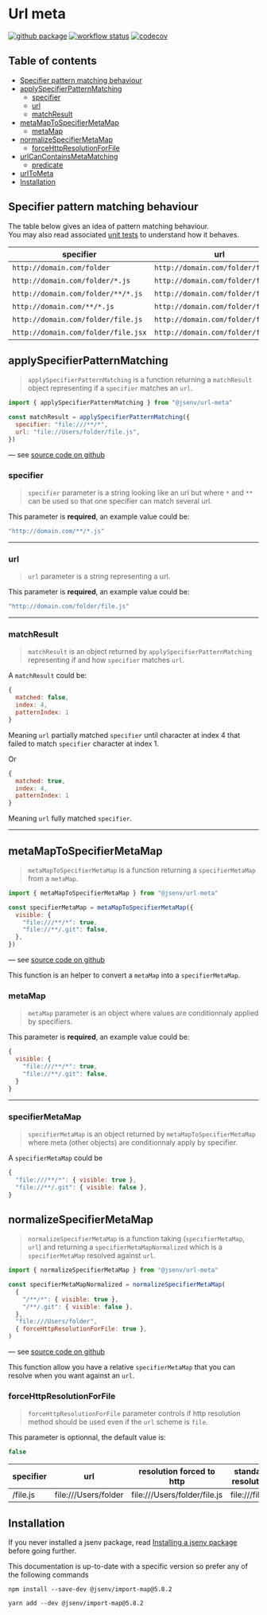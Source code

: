 # Url meta

[![github package](https://img.shields.io/github/package-json/v/jsenv/jsenv-url-meta.svg?label=package&logo=github)](https://github.com/jsenv/jsenv-url-meta/packages)
[![workflow status](https://github.com/jsenv/jsenv-url-meta/workflows/continuous%20testing/badge.svg)](https://github.com/jsenv/jsenv-url-meta/actions?workflow=continuous+testing)
[![codecov](https://codecov.io/gh/jsenv/jsenv-url-meta/branch/master/graph/badge.svg)](https://codecov.io/gh/jsenv/jsenv-url-meta)

## Table of contents

- [Specifier pattern matching behaviour](#specifier-pattern-matching-behaviour)
- [applySpecifierPatternMatching](#applySpecifierPatternMatching)
  - [specifier](#specifier)
  - [url](#url)
  - [matchResult](#matchResult)
- [metaMapToSpecifierMetaMap](#metaMapToSpecifierMetaMap)
  - [metaMap](#metaMap)
- [normalizeSpecifierMetaMap](#normalizeSpecifierMetaMap)
  - [forceHttpResolutionForFile](#forceHttpResolutionForFile)
- [urlCanContainsMetaMatching](#urlCanContainsMetaMatching)
  - [predicate](#predicate)
- [urlToMeta](#urlToMeta)
- [Installation](#installation)

## Specifier pattern matching behaviour

The table below gives an idea of pattern matching behaviour.<br />
You may also read associated [unit tests](./test/applySpecifierPatternMatching/) to understand how it behaves.

| specifier                           | url                                | matches |
| ----------------------------------- | ---------------------------------- | ------- |
| `http://domain.com/folder`          | `http://domain.com/folder/file.js` | false   |
| `http://domain.com/folder/*.js`     | `http://domain.com/folder/file.js` | true    |
| `http://domain.com/folder/**/*.js`  | `http://domain.com/folder/file.js` | true    |
| `http://domain.com/**/*.js`         | `http://domain.com/folder/file.js` | true    |
| `http://domain.com/folder/file.js`  | `http://domain.com/folder/file.js` | true    |
| `http://domain.com/folder/file.jsx` | `http://domain.com/folder/file.js` | false   |

## applySpecifierPatternMatching

> `applySpecifierPatternMatching` is a function returning a `matchResult` object representing if a `specifier` matches an `url`.

```js
import { applySpecifierPatternMatching } from "@jsenv/url-meta"

const matchResult = applySpecifierPatternMatching({
  specifier: "file:///**/*",
  url: "file://Users/folder/file.js",
})
```

— see [source code on github](./src/applySpecifierPatternMatching/applySpecifierPatternMatching.js)

### specifier

> `specifier` parameter is a string looking like an url but where `*` and `**` can be used so that one specifier can match several url.

This parameter is **required**, an example value could be:

```js
"http://domain.com/**/*.js"
```

---

### url

> `url` parameter is a string representing a url.

This parameter is **required**, an example value could be:

```js
"http://domain.com/folder/file.js"
```

---

### matchResult

> `matchResult` is an object returned by `applySpecifierPatternMatching` representing if and how `specifier` matches `url`.

A `matchResult` could be:

```js
{
  matched: false,
  index: 4,
  patternIndex: 1
}
```

Meaning `url` partially matched `specifier` until character at index 4 that failed to match `specifier` character at index 1.

Or

```js
{
  matched: true,
  index: 4,
  patternIndex: 1
}
```

Meaning `url` fully matched `specifier`.

---

## metaMapToSpecifierMetaMap

> `metaMapToSpecifierMetaMap` is a function returning a `specifierMetaMap` from a `metaMap`.

```js
import { metaMapToSpecifierMetaMap } from "@jsenv/url-meta"

const specifierMetaMap = metaMapToSpecifierMetaMap({
  visible: {
    "file:///**/*": true,
    "file://**/.git": false,
  },
})
```

— see [source code on github](./src/metaMapToSpecifierMetaMap/metaMapToSpecifierMetaMap.js)

This function is an helper to convert a `metaMap` into a `specifierMetaMap`.

### metaMap

> `metaMap` parameter is an object where values are conditionnaly applied by specifiers.

This parameter is **required**, an example value could be:

```js
{
  visible: {
    "file:///**/*": true,
    "file://**/.git": false,
  }
}
```

---

### specifierMetaMap

> `specifierMetaMap` is an object returned by `metaMapToSpecifierMetaMap` where meta (other objects) are conditionnaly apply by specifier.

A `specifierMetaMap` could be

```js
{
  "file:///**/*": { visible: true },
  "file://**/.git": { visible: false },
}
```

## normalizeSpecifierMetaMap

> `normalizeSpecifierMetaMap` is a function taking (`specifierMetaMap`, `url`) and returning a `specifierMetaMapNormalized` which is a `specifierMetaMap` resolved against `url`.

```js
import { normalizeSpecifierMetaMap } from "@jsenv/url-meta"

const specifierMetaMapNormalized = normalizeSpecifierMetaMap(
  {
    "/**/*": { visible: true },
    "/**/.git": { visible: false },
  },
  "file:///Users/folder",
  { forceHttpResolutionForFile: true },
)
```

— see [source code on github](./src/normalizeSpecifierMetaMap/normalizeSpecifierMetaMap.js)

This function allow you have a relative `specifierMetaMap` that you can resolve when you want against an `url`.

### forceHttpResolutionForFile

> `forceHttpResolutionForFile` parameter controls if http resolution method should be used even if the `url` scheme is `file`.

This parameter is optionnal, the default value is:

```js
false
```

| specifier | url                  | resolution forced to http    | standard resolution |
| --------- | -------------------- | ---------------------------- | ------------------- |
| /file.js  | file:///Users/folder | file:///Users/folder/file.js | file:///file.js     |

## Installation

If you never installed a jsenv package, read [Installing a jsenv package](https://github.com/jsenv/jsenv-core/blob/master/docs/installing-jsenv-package.md#installing-a-jsenv-package) before going further.

This documentation is up-to-date with a specific version so prefer any of the following commands

```console
npm install --save-dev @jsenv/import-map@5.8.2
```

```console
yarn add --dev @jsenv/import-map@5.8.2
```
